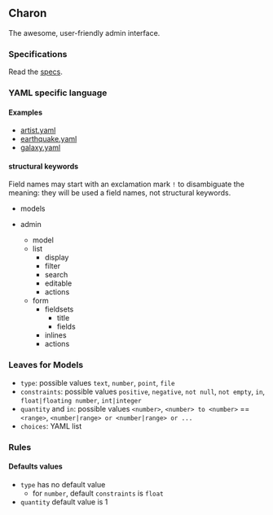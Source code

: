 ## Charon

The awesome, user-friendly admin interface.

### Specifications

Read the [specs](SPECS.md).

### YAML specific language

#### Examples

- [artist.yaml](examples/artist.yaml)
- [earthquake.yaml](examples/earthquake.yaml)
- [galaxy.yaml](examples/galaxy.yaml)

#### structural keywords

Field names may start with an exclamation mark `!` to disambiguate the meaning: they will be used a field names, not structural keywords.

- models
  
- admin
  - model
  - list
    - display
    - filter
    - search
    - editable
    - actions
  - form
    - fieldsets
      - title
      - fields
    - inlines
    - actions

### Leaves for Models

- `type`: possible values `text`, `number`, `point`, `file`
- `constraints`: possible values `positive`, `negative`, `not null`, `not empty`, `in`, `float|floating number`, `int|integer`
- `quantity` and `in`: possible values `<number>`, `<number> to <number>` == `<range>`, `<number|range> or <number|range> or ...`
- `choices`: YAML list

### Rules

#### Defaults values

- `type` has no default value
    - for `number`, default `constraints` is `float`
- `quantity` default value is 1
